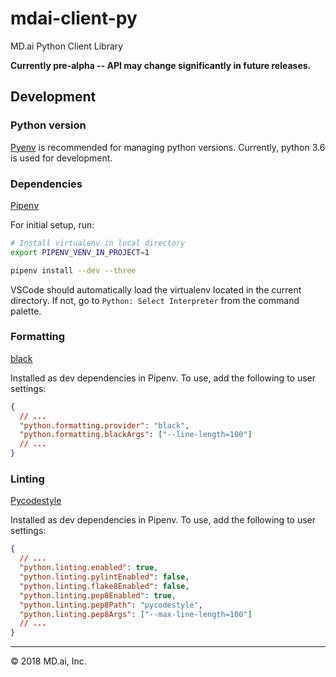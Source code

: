 # mdai-client-py

MD.ai Python Client Library

**Currently pre-alpha -- API may change significantly in future releases.**

## Development

### Python version

[Pyenv](https://github.com/pyenv/pyenv) is recommended for managing python versions. Currently, python 3.6 is used for development.

### Dependencies

[Pipenv](https://docs.pipenv.org)

For initial setup, run:

```sh
# Install virtualenv in local directory
export PIPENV_VENV_IN_PROJECT=1

pipenv install --dev --three
```

VSCode should automatically load the virtualenv located in the current directory. If not, go to `Python: Select Interpreter` from the command palette.

### Formatting

[black](https://github.com/ambv/black)

Installed as dev dependencies in Pipenv. To use, add the following to user settings:

```json
{
  // ...
  "python.formatting.provider": "black",
  "python.formatting.blackArgs": ["--line-length=100"]
  // ...
}
```

### Linting

[Pycodestyle](http://pycodestyle.pycqa.org/en/latest/)

Installed as dev dependencies in Pipenv. To use, add the following to user settings:

```json
{
  // ...
  "python.linting.enabled": true,
  "python.linting.pylintEnabled": false,
  "python.linting.flake8Enabled": false,
  "python.linting.pep8Enabled": true,
  "python.linting.pep8Path": "pycodestyle",
  "python.linting.pep8Args": ["--max-line-length=100"]
  // ...
}
```

---

&copy; 2018 MD.ai, Inc.
